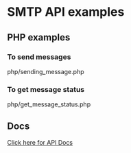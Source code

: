 # SMTP API examples

## PHP examples

### To send messages

  php/sending\_message.php

### To get message status

  php/get\_message\_status.php

## Docs

[Click here for API Docs](http://developer.locaweb.com.br/documentacoes/smtp/api-comousar)
